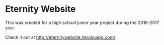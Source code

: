 # Eternity Website

This was created for a high school junior year project during the 2016-2017 year.

Check it out at http://eternitywebsite.herokuapp.com/
